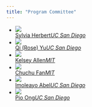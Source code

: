```yaml
---
title: "Program Committee"
---
```


<div class="index-key">
<div class="wrap2" >
<div class="index-key-box clear" >
<div class="index-key-right">
<ul class="clear program-committee">

<li> <a href="http://sylviaherbert.com/">
<div> <img src="assets/fig/sylvia-herbert.jpg" class="speaker-mugshot"/> </div>
<span>Sylvia Herbert</span><i>UC San Diego</i>
</a> </li>


<li> <a href="http://roseyu.com/">
<div> <img src="assets/fig/roseyu.jpg" class="speaker-mugshot"/> </div>
<span>Qi (Rose) Yu</span><i>UC San Diego</i>
</a></li>

<li> <a href="https://web.mit.edu/krallen/www/">
<div> <img src="assets/fig/kelseyallen.png" class="speaker-mugshot"/> </div>
<span>Kelsey Allen</span><i>MIT</i>
</a></li>

<li> <a href="http://cfan10.web.engr.illinois.edu/">
<div> <img src="assets/fig/ChuchuFan-300x201.jpeg" class="speaker-mugshot"/> </div>
<span>Chuchu Fan</span><i>MIT</i>
</a></li>


<li> <a href="http://flyingv.ucsd.edu/abel/">
<div> <img src="assets/fig/abel.jpg" class="speaker-mugshot"/> </div>
<span>Imoleayo Abel</span><i>UC San Diego</i>
</a></li>

<li> <a href="http://carmenere.ucsd.edu/pio/">
<div> <img src="assets/fig/Pio Ong.jpg" class="speaker-mugshot"/> </div>
<span>Pio Ong</span><i>UC San Diego</i>
</a></li>

</ul>
</div>
</div>
</div>
</div>

<div style="clear: both" ></div>
